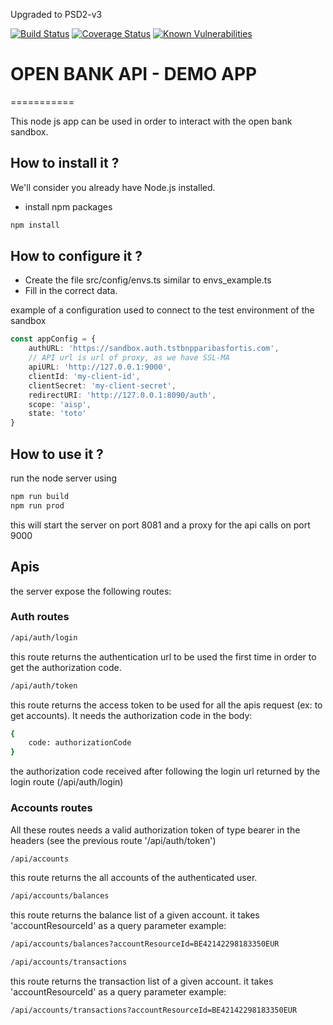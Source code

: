 Upgraded to PSD2-v3 

[![Build Status](https://travis-ci.com/OpenBanking-BNPPF/demo-app-psd2-server.svg?branch=master)](https://travis-ci.com/github/OpenBanking-BNPPF/demo-app-psd2-server)
[![Coverage Status](https://coveralls.io/repos/github/OpenBanking-BNPPF/demo-app-psd2-server/badge.svg?branch=master)](https://coveralls.io/github/OpenBanking-BNPPF/demo-app-psd2-server)
[![Known Vulnerabilities](https://snyk.io/test/github/OpenBanking-BNPPF/demo-app-psd2-server/badge.svg)](https://snyk.io/test/github/OpenBanking-BNPPF/demo-app-psd2-server)

# OPEN BANK API - DEMO APP
===========

This node js app can be used in order to interact with the open bank sandbox.

## How to install it ?

We'll consider you already have Node.js installed.  

- install npm packages

```bash
npm install 
```

## How to configure it ?
- Create the file src/config/envs.ts similar to envs_example.ts
- Fill in the correct data.

example of a configuration used to connect to the test environment of the sandbox

```typescript
const appConfig = {
    authURL: 'https://sandbox.auth.tstbnpparibasfortis.com',
    // API url is url of proxy, as we have SSL-MA
    apiURL: 'http://127.0.0.1:9000',
    clientId: 'my-client-id',
    clientSecret: 'my-client-secret',
    redirectURI: 'http://127.0.0.1:8090/auth',
    scope: 'aisp',
    state: 'toto'
}
```
## How to use it ?
run the node server using
```bash
npm run build
npm run prod
```
this will start the server on port 8081 and a proxy for the api calls on port 9000

## Apis
the server expose the following routes:
### Auth routes
```bash
/api/auth/login 
```
this route returns the authentication url to be used the first time in order to get the authorization code.

```bash 
/api/auth/token
```
this route returns the access token to be used for all the apis request (ex: to get accounts).
It needs the authorization code in the body:
```bash
{
    code: authorizationCode 
}
```
the authorization code received after following the login url returned by the login route (/api/auth/login)
### Accounts routes
All these routes needs a valid authorization token of type bearer in the headers (see the previous route '/api/auth/token')  
```bash
/api/accounts 
```
this route returns the all accounts of the authenticated user.
```bash
/api/accounts/balances
```
this route returns the balance list of a given account.
it takes 'accountResourceId' as a query parameter
example: 
```bash
/api/accounts/balances?accountResourceId=BE42142298183350EUR
```
```bash
/api/accounts/transactions
```
this route returns the transaction list of a given account.
it takes 'accountResourceId' as a query parameter
example: 
```bash
/api/accounts/transactions?accountResourceId=BE42142298183350EUR
```
